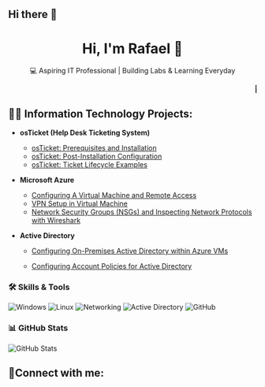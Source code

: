 ## Hi there 👋

<h1 align="center">Hi, I'm Rafael 👋</h1>
<p align="center">💻 Aspiring IT Professional | Building Labs & Learning Everyday</p>
<marquee behavior="scroll" direction="left">🚀 Currently working on labs & growing my IT skills daily!</marquee>


<h2>👨‍💻 Information Technology Projects:</h2>

- <b>osTicket (Help Desk Ticketing System)</b>
  - [osTicket: Prerequisites and Installation](https://github.com/rafaelgarridoIT1/osticket-prereqs)
  - [osTicket: Post-Installation Configuration](https://github.com/rafaelgarridoIT1/post-install-config)
  - [osTicket: Ticket Lifecycle Examples](https://github.com/rafaelgarridoIT1/ticket-lifecycle)

- <b>Microsoft Azure</b>
  - [Configuring A Virtual Machine and Remote Access ](https://github.com/rafaelgarridoIT1/configure-vm)
  - [VPN Setup in Virtual Machine ](https://github.com/rafaelgarridoIT1/Setting-UP-A-VPN)
  - [Network Security Groups (NSGs) and Inspecting Network Protocols with Wireshark](https://github.com/rafaelgarridoIT1/azure-network-protocols)
 
 
 - <b>Active Directory</b>
   - [Configuring On-Premises Active Directory within Azure VMs](https://github.com/rafaelgarridoIT1/Active-Directory)
  
   - [Configuring Account Policies for Active Directory](https://github.com/rafaelgarridoIT1/Account-Policies)

  ### 🛠️ Skills & Tools
![Windows](https://img.shields.io/badge/-Windows-0078D6?style=for-the-badge&logo=windows&logoColor=white)
![Linux](https://img.shields.io/badge/-Linux-FCC624?style=for-the-badge&logo=linux&logoColor=black)
![Networking](https://img.shields.io/badge/-Networking-4A90E2?style=for-the-badge)
![Active Directory](https://img.shields.io/badge/-Active%20Directory-4479A1?style=for-the-badge)
![GitHub](https://img.shields.io/badge/-GitHub-181717?style=for-the-badge&logo=github)

### 📊 GitHub Stats
![GitHub Stats](https://github-readme-stats.vercel.app/api?username=rafaelgarridoIT1&show_icons=true&theme=github_dark)



<h2>🤳Connect with me:</h2>


<!--
**rafaelgarridoIT1/rafaelgarridoIT1** is a ✨ _special_ ✨ repository because its `README.md` (this file) appears on your GitHub profile.

Here are some ideas to get you started:

- 🔭 I’m currently working on ...
- 🌱 I’m currently learning ...
- 👯 I’m looking to collaborate on ...
- 🤔 I’m looking for help with ...
- 💬 Ask me about ...
- 📫 How to reach me: ...
- 😄 Pronouns: ...
- ⚡ Fun fact: ...
-->
